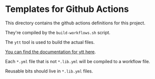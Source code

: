 # Templates for Github Actions

This directory contains the github actions definitions for this project.

They're compiled by the `build-workflows.sh` script.

The `ytt` tool is used to build the actual files.

[You can find the documentation for ytt here](https://carvel.dev/ytt/#example:example-load).

Each `*.yml` file that is not `*.lib.yml` will be compiled to a workflow file.

Reusable bits should live in `*.lib.yml` files.
